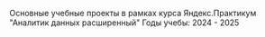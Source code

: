 Основные учебные проекты в рамках курса Яндекс.Практикум "Аналитик данных расширенный"
Годы учебы: 2024 - 2025
